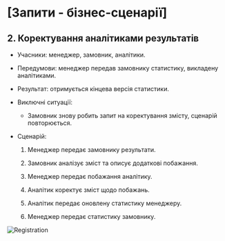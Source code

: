 # [Запити - бізнес-сценарії]

## 2. Коректування аналітиками результатів 

- Учасники: менеджер, замовник, аналітики.

- Передумови: менеджер передав замовнику статистику, викладену аналітиками.

- Результат: отримується кінцева версія статистики.

- Виключні ситуації:
	- Замовник знову робить запит на коректування змісту, сценарій повторюється.

- Сценарій:

	1. Менеджер передає замовнику результати.
	
	2. Замовник аналізує зміст та описує додаткові побажання.
	
	3. Менеджер передає побажання аналітику.
	
	4. Аналітик коректує зміст щодо побажань.
	
	5. Аналітик передає оновлену статистику менеджеру.
	
	6. Менеджер передає статистику замовнику.

![Registration](https://imgur.com/W0EPI0D.png)
